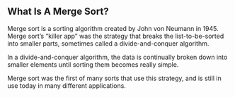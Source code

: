 ## What Is A Merge Sort?

Merge sort is a sorting algorithm created by John von Neumann in 1945. Merge sort’s “killer app” was the strategy that breaks the list-to-be-sorted into smaller parts, sometimes called a divide-and-conquer algorithm.

In a divide-and-conquer algorithm, the data is continually broken down into smaller elements until sorting them becomes really simple.

Merge sort was the first of many sorts that use this strategy, and is still in use today in many different applications.
